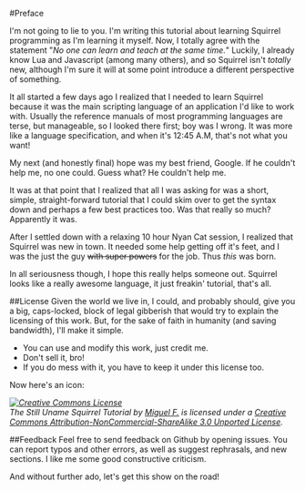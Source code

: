 #Preface

I'm not going to lie to you. I'm writing this tutorial about learning Squirrel programming as I'm learning it myself. Now, I totally agree with the statement "_No one can learn and teach at the same time._" Luckily, I already know Lua and Javascript (among many others), and so Squirrel isn't _totally_ new, although I'm sure it will at some point introduce a different perspective of something.

It all started a few days ago I realized that I needed to learn Squirrel because it was the main scripting language of an application I'd like to work with. Usually the reference manuals of most programming languages are terse, but manageable, so I looked there first; boy was I wrong. It was more like a language specification, and when it's 12:45 A.M, that's not what you want!

My next (and honestly final) hope was my best friend, Google. If he couldn't help me, no one could. Guess what? He couldn't help me. 

It was at that point that I realized that all I was asking for was a short, simple, straight-forward tutorial that I could skim over to get the syntax down and perhaps a few best practices too. Was that really so much? Apparently it was.

After I settled down with a relaxing 10 hour Nyan Cat session, I realized that Squirrel was new in town. It needed some help getting off it's feet, and I was the just the guy <s>with super powers</s> for the job. Thus _this_ was born. 

In all seriousness though, I hope this really helps someone out. Squirrel looks like a really awesome language, it just freakin' tutorial, that's all.

##License 
Given the world we live in, I could, and probably should, give you a big, caps-locked, block of legal gibberish that would try to explain the licensing of this work. But, for the sake of faith in humanity (and saving bandwidth), I'll make it simple.

* You can use and modify this work, just credit me.
* Don't sell it, bro!
* If you do mess with it, you have to keep it under this license too. 

Now here's an icon:  

_<a rel="license" href="http://creativecommons.org/licenses/by-nc-sa/3.0/deed.en_US"><img alt="Creative Commons License" style="border-width:0" src="http://i.creativecommons.org/l/by-nc-sa/3.0/88x31.png" /></a><br /><span xmlns:dct="http://purl.org/dc/terms/" href="http://purl.org/dc/dcmitype/Text" property="dct:title" rel="dct:type">The Still Uname Squirrel Tutorial</span> by <a xmlns:cc="http://creativecommons.org/ns#" href="https://github.com/TheCodingGamer/The-Still-Unamed-Squirrel-Tutorial" property="cc:attributionName" rel="cc:attributionURL">Miguel F.</a> is licensed under a <a rel="license" href="http://creativecommons.org/licenses/by-nc-sa/3.0/deed.en_US">Creative Commons Attribution-NonCommercial-ShareAlike 3.0 Unported License</a>._

##Feedback 
Feel free to send feedback on Github by opening issues. You can report typos and other errors, as well as suggest rephrasals, and new sections. I like me some good constructive criticism.

And without further ado, let's get this show on the road!
